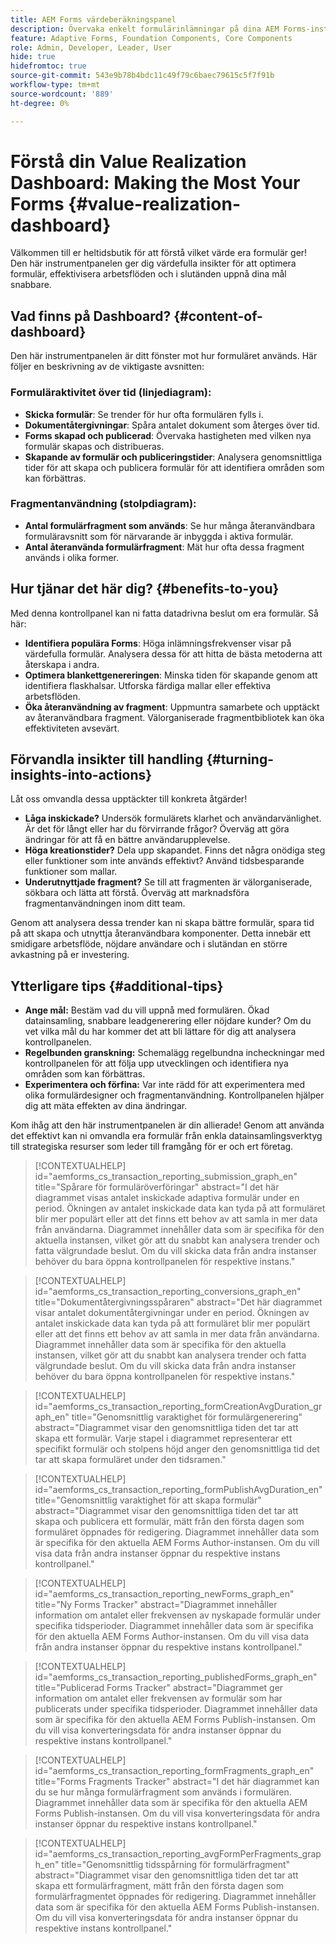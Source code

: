 ```yaml
---
title: AEM Forms värdeberäkningspanel
description: Övervaka enkelt formulärinlämningar på dina AEM Forms-instanser med vår intuitiva kontrollpanel.
feature: Adaptive Forms, Foundation Components, Core Components
role: Admin, Developer, Leader, User
hide: true
hidefromtoc: true
source-git-commit: 543e9b78b4bdc11c49f79c6baec79615c5f7f91b
workflow-type: tm+mt
source-wordcount: '889'
ht-degree: 0%

---
```



# Förstå din Value Realization Dashboard: Making the Most Your Forms {#value-realization-dashboard}

Välkommen till er heltidsbutik för att förstå vilket värde era formulär ger! Den här instrumentpanelen ger dig värdefulla insikter för att optimera formulär, effektivisera arbetsflöden och i slutänden uppnå dina mål snabbare.

## Vad finns på Dashboard? {#content-of-dashboard}

Den här instrumentpanelen är ditt fönster mot hur formuläret används. Här följer en beskrivning av de viktigaste avsnitten:

### Formuläraktivitet över tid (linjediagram):

* **Skicka formulär**: Se trender för hur ofta formulären fylls i.
* **Dokumentåtergivningar**: Spåra antalet dokument som återges över tid.
* **Forms skapad och publicerad**: Övervaka hastigheten med vilken nya formulär skapas och distribueras.
* **Skapande av formulär och publiceringstider**: Analysera genomsnittliga tider för att skapa och publicera formulär för att identifiera områden som kan förbättras.

### Fragmentanvändning (stolpdiagram):

* **Antal formulärfragment som används**: Se hur många återanvändbara formuläravsnitt som för närvarande är inbyggda i aktiva formulär.
* **Antal återanvända formulärfragment**: Mät hur ofta dessa fragment används i olika former.


## Hur tjänar det här dig? {#benefits-to-you}

Med denna kontrollpanel kan ni fatta datadrivna beslut om era formulär. Så här:

* **Identifiera populära Forms**: Höga inlämningsfrekvenser visar på värdefulla formulär. Analysera dessa för att hitta de bästa metoderna att återskapa i andra.
* **Optimera blankettgenereringen**: Minska tiden för skapande genom att identifiera flaskhalsar. Utforska färdiga mallar eller effektiva arbetsflöden.
* **Öka återanvändning av fragment**: Uppmuntra samarbete och upptäckt av återanvändbara fragment. Välorganiserade fragmentbibliotek kan öka effektiviteten avsevärt.


## Förvandla insikter till handling {#turning-insights-into-actions}

Låt oss omvandla dessa upptäckter till konkreta åtgärder!

* **Låga inskickade?** Undersök formulärets klarhet och användarvänlighet. Är det för långt eller har du förvirrande frågor? Överväg att göra ändringar för att få en bättre användarupplevelse.
* **Höga kreationstider?** Dela upp skapandet. Finns det några onödiga steg eller funktioner som inte används effektivt? Använd tidsbesparande funktioner som mallar.
* **Underutnyttjade fragment?** Se till att fragmenten är välorganiserade, sökbara och lätta att förstå. Överväg att marknadsföra fragmentanvändningen inom ditt team.

Genom att analysera dessa trender kan ni skapa bättre formulär, spara tid på att skapa och utnyttja återanvändbara komponenter. Detta innebär ett smidigare arbetsflöde, nöjdare användare och i slutändan en större avkastning på er investering.


## Ytterligare tips {#additional-tips}

* **Ange mål:** Bestäm vad du vill uppnå med formulären. Ökad datainsamling, snabbare leadgenerering eller nöjdare kunder? Om du vet vilka mål du har kommer det att bli lättare för dig att analysera kontrollpanelen.
* **Regelbunden granskning:** Schemalägg regelbundna incheckningar med kontrollpanelen för att följa upp utvecklingen och identifiera nya områden som kan förbättras.
* **Experimentera och förfina:** Var inte rädd för att experimentera med olika formulärdesigner och fragmentanvändning. Kontrollpanelen hjälper dig att mäta effekten av dina ändringar.

Kom ihåg att den här instrumentpanelen är din allierade! Genom att använda det effektivt kan ni omvandla era formulär från enkla datainsamlingsverktyg till strategiska resurser som leder till framgång för er och ert företag.


>[!CONTEXTUALHELP]
>id="aemforms_cs_transaction_reporting_submission_graph_en"
>title="Spårare för formuläröverföringar"
>abstract="I det här diagrammet visas antalet inskickade adaptiva formulär under en period. Ökningen av antalet inskickade data kan tyda på att formuläret blir mer populärt eller att det finns ett behov av att samla in mer data från användarna. Diagrammet innehåller data som är specifika för den aktuella instansen, vilket gör att du snabbt kan analysera trender och fatta välgrundade beslut. Om du vill skicka data från andra instanser behöver du bara öppna kontrollpanelen för respektive instans."

>[!CONTEXTUALHELP]
>id="aemforms_cs_transaction_reporting_conversions_graph_en"
>title="Dokumentåtergivningsspåraren"
>abstract="Det här diagrammet visar antalet dokumentåtergivningar under en period. Ökningen av antalet inskickade data kan tyda på att formuläret blir mer populärt eller att det finns ett behov av att samla in mer data från användarna. Diagrammet innehåller data som är specifika för den aktuella instansen, vilket gör att du snabbt kan analysera trender och fatta välgrundade beslut. Om du vill skicka data från andra instanser behöver du bara öppna kontrollpanelen för respektive instans."

>[!CONTEXTUALHELP]
>id="aemforms_cs_transaction_reporting_formCreationAvgDuration_graph_en"
>title="Genomsnittlig varaktighet för formulärgenerering"
>abstract="Diagrammet visar den genomsnittliga tiden det tar att skapa ett formulär. Varje stapel i diagrammet representerar ett specifikt formulär och stolpens höjd anger den genomsnittliga tid det tar att skapa formuläret under den tidsramen."

>[!CONTEXTUALHELP]
>id="aemforms_cs_transaction_reporting_formPublishAvgDuration_en"
>title="Genomsnittlig varaktighet för att skapa formulär"
>abstract="Diagrammet visar den genomsnittliga tiden det tar att skapa och publicera ett formulär, mätt från den första dagen som formuläret öppnades för redigering. Diagrammet innehåller data som är specifika för den aktuella AEM Forms Author-instansen. Om du vill visa data från andra instanser öppnar du respektive instans kontrollpanel."

>[!CONTEXTUALHELP]
>id="aemforms_cs_transaction_reporting_newForms_graph_en"
>title="Ny Forms Tracker"
>abstract="Diagrammet innehåller information om antalet eller frekvensen av nyskapade formulär under specifika tidsperioder. Diagrammet innehåller data som är specifika för den aktuella AEM Forms Author-instansen. Om du vill visa data från andra instanser öppnar du respektive instans kontrollpanel."

>[!CONTEXTUALHELP]
>id="aemforms_cs_transaction_reporting_publishedForms_graph_en"
>title="Publicerad Forms Tracker"
>abstract="Diagrammet ger information om antalet eller frekvensen av formulär som har publicerats under specifika tidsperioder. Diagrammet innehåller data som är specifika för den aktuella AEM Forms Publish-instansen. Om du vill visa konverteringsdata för andra instanser öppnar du respektive instans kontrollpanel."

>[!CONTEXTUALHELP]
>id="aemforms_cs_transaction_reporting_formFragments_graph_en"
>title="Forms Fragments Tracker"
>abstract="I det här diagrammet kan du se hur många formulärfragment som används i formulären. Diagrammet innehåller data som är specifika för den aktuella AEM Forms Publish-instansen. Om du vill visa konverteringsdata för andra instanser öppnar du respektive instans kontrollpanel."

>[!CONTEXTUALHELP]
>id="aemforms_cs_transaction_reporting_avgFormPerFragments_graph_en"
>title="Genomsnittlig tidsspårning för formulärfragment"
>abstract="Diagrammet visar den genomsnittliga tiden det tar att skapa ett formulärfragment, mätt från den första dagen som formulärfragmentet öppnades för redigering. Diagrammet innehåller data som är specifika för den aktuella AEM Forms Publish-instansen. Om du vill visa konverteringsdata för andra instanser öppnar du respektive instans kontrollpanel."